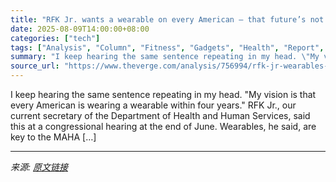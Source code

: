 ```yaml
---
title: "RFK Jr. wants a wearable on every American — that future’s not as healthy as he thinks"
date: 2025-08-09T14:00:00+08:00
categories: ["tech"]
tags: ["Analysis", "Column", "Fitness", "Gadgets", "Health", "Report", "Science", "Wearable"]
summary: "I keep hearing the same sentence repeating in my head. \"My vision is that every American is wearing a wearable within four years.\" RFK Jr., our current secretary of the Department of Health and Human "
source_url: "https://www.theverge.com/analysis/756994/rfk-jr-wearables-maha-health-wearables-disordered-eating"
---
```


I keep hearing the same sentence repeating in my head. "My vision is that every American is wearing a wearable within four years." RFK Jr., our current secretary of the Department of Health and Human Services, said this at a congressional hearing at the end of June. Wearables, he said, are key to the MAHA [&#8230;]

---

*来源: [原文链接](https://www.theverge.com/analysis/756994/rfk-jr-wearables-maha-health-wearables-disordered-eating)*
